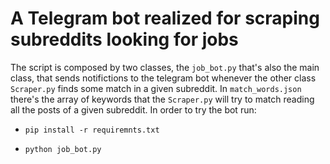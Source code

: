 # A Telegram bot realized for scraping subreddits looking for jobs
The script is composed by two classes, the `job_bot.py` that's also the main class, that sends notifictions to the telegram bot whenever the other class `Scraper.py` finds some match in a given subreddit.
In `match_words.json` there's the array of keywords that the `Scraper.py` will try to match reading all the posts of a given subreddit.
In order to try the bot run:


- `pip install -r requiremnts.txt` 


- `python job_bot.py`